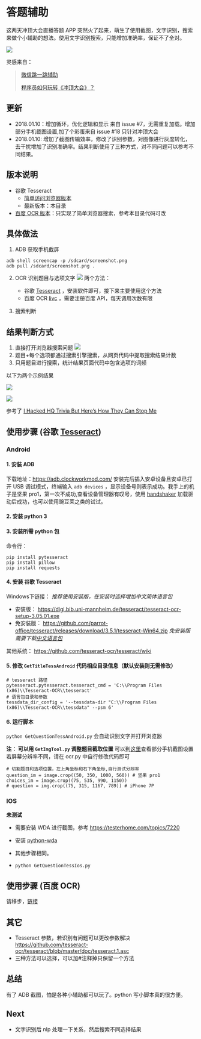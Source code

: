 
# 答题辅助
这两天冲顶大会直播答题 APP 突然火了起来，萌生了使用截图，文字识别，搜索来做个小辅助的想法。使用文字识别搜索，只能增加准确率，保证不了全对。



![](/resources/screenshot.PNG)

灵感来自：
> [微信跳一跳辅助 ](https://github.com/wangshub/wechat_jump_game)
> 
> [程序员如何玩转《冲顶大会》？](https://livc.io/blog/204)


## 更新
- 2018.01.10：增加循环，优化逻辑和显示 来自 issue #7，无需重复加载。增加部分手机截图设置,加了个彩蛋来自 issue #18 只针对冲顶大会
- 2018.01.10: 增加了截图传输效率，修改了识别参数，对图像进行灰度转化，去干扰增加了识别准确率。结果判断使用了三种方式，对不同问题可以参考不同结果。


## 版本说明
- 谷歌 Tesseract
	- [简单访问浏览器版本](/simpleVersion)
	- 最新版本：本目录
- [百度 OCR 版本](/simpleVersion)：只实现了简单浏览器搜索，参考本目录代码可改



## 具体做法

1. ADB 获取手机截屏
```
adb shell screencap -p /sdcard/screenshot.png
adb pull /sdcard/screenshot.png .
```
2. OCR 识别题目与选项文字
![](/resources/cut.png)
两个方法：
	- 谷歌 [Tesseract](https://github.com/madmaze/pytesseract) ，安装软件即可，接下来主要使用这个方法
	- 百度 OCR [livc](https://livc.io/blog/204) ，需要注册百度 API，每天调用次数有限

3. 搜索判断

## 结果判断方式

1. 直接打开浏览器搜索问题
![](./resources/result.png)
2. 题目+每个选项都通过搜索引擎搜索，从网页代码中提取搜索结果计数
3. 只用题目进行搜索，统计结果页面代码中包含选项的词频

以下为两个示例结果

![](./resources/result2.png)

![](./resources/result3.png)

参考了 [I Hacked HQ Trivia But Here’s How They Can Stop Me](https://hackernoon.com/i-hacked-hq-trivia-but-heres-how-they-can-stop-me-68750ed16365)
 
## 使用步骤 (谷歌 [Tesseract](https://github.com/madmaze/pytesseract)) 
### Android
#### 1. 安装 ADB

下载地址：https://adb.clockworkmod.com/
安装完后插入安卓设备且安卓已打开 USB 调试模式，终端输入 `adb devices` ，显示设备号则表示成功。我手上的机子是坚果 pro1，第一次不成功,查看设备管理器有叹号，使用 [handshaker](https://www.smartisan.com/apps/handshaker) 加载驱动后成功，也可以使用豌豆荚之类的试试。
#### 2. 安装 python 3
#### 3. 安装所需 python 包

命令行：
```
pip install pytesseract
pip install pillow  
pip install requests
```
#### 4. 安装 谷歌 Tesseract

Windows下链接：
*推荐使用安装版，在安装时选择增加中文简体语言包*
- 安装版：
https://digi.bib.uni-mannheim.de/tesseract/tesseract-ocr-setup-3.05.01.exe
- 免安装版：
https://github.com/parrot-office/tesseract/releases/download/3.5.1/tesseract-Win64.zip
*免安装版需要下载[中文语言包](https://github.com/tesseract-ocr/tesseract/wiki/Data-Files)*

其他系统：
https://github.com/tesseract-ocr/tesseract/wiki

#### 5. 修改 `GetTitleTessAndroid` 代码相应目录信息（默认安装则无需修改）
```
# tesseract 路径
pytesseract.pytesseract.tesseract_cmd = 'C:\\Program Files (x86)\\Tesseract-OCR\\tesseract'
# 语言包目录和参数
tessdata_dir_config = '--tessdata-dir "C:\\Program Files (x86)\\Tesseract-OCR\\tessdata" --psm 6'
```
#### 6. 运行脚本
`python GetQuestionTessAndroid.py`
会自动识别文字并打开浏览器

**注： 可以用 `GetImgTool.py` 调整题目截取位置**
可以到[这里](/common/devicesCutConfig.txt)查看部分手机截图设置
若屏幕分辨率不同，请在 ocr.py 中自行修改代码即可
```
# 切割题目和选项位置，左上角坐标和右下角坐标,自行测试分辨率
question_im = image.crop((50, 350, 1000, 560)) # 坚果 pro1
choices_im = image.crop((75, 535, 990, 1150))
# question = img.crop((75, 315, 1167, 789)) # iPhone 7P
```

### IOS

**未测试**

- 需要安装 WDA 进行截图，参考 https://testerhome.com/topics/7220 
- 安装 [python-wda](https://github.com/openatx/facebook-wda)
- 其他步骤相同。

- `python GetQuestionTessIos.py`

## 使用步骤 (百度 OCR)

请移步，[链接](/baiduApiVersion)

## 其它
- Tesseract 参数，若识别有问题可以更改参数解决
https://github.com/tesseract-ocr/tesseract/blob/master/doc/tesseract.1.asc
- 三种方法可以选择，可以加#注释掉只保留一个方法
## 总结

有了 ADB 截图，怕是各种小辅助都可以玩了。python 写小脚本真的很方便。

## Next

- 文字识别后 nlp 处理一下关系，然后搜索不同选择结果
